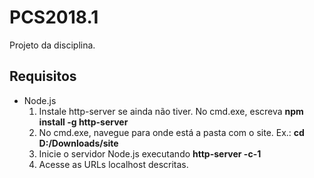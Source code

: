# PCS2018.1
Projeto da disciplina.


## Requisitos
- Node.js
  1. Instale http-server se ainda não tiver. No cmd.exe, escreva **npm install -g http-server**
  2. No cmd.exe, navegue para onde está a pasta com o site. Ex.: **cd D:/Downloads/site**
  3. Inicie o servidor Node.js executando **http-server -c-1**
  4. Acesse as URLs localhost descritas.
